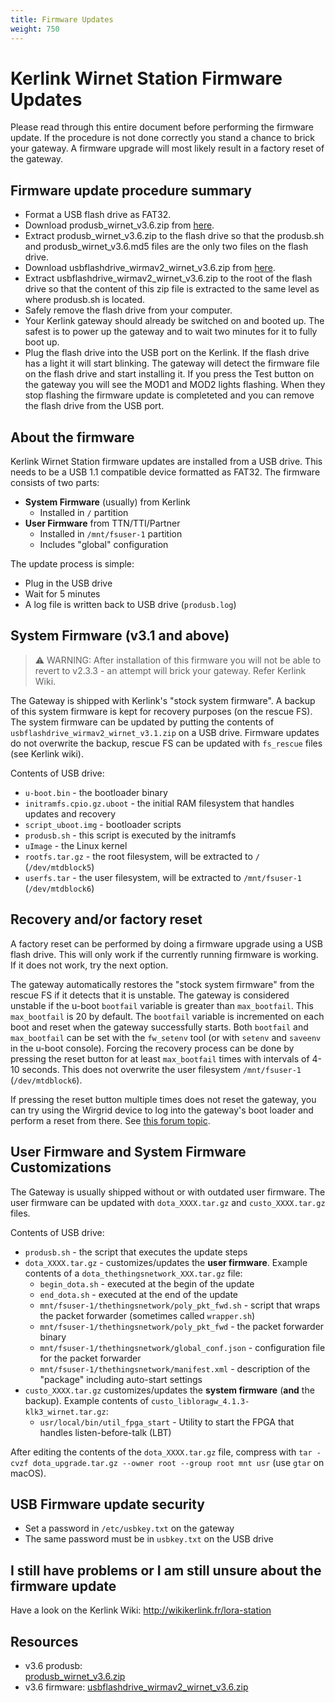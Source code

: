 ```yaml
---
title: Firmware Updates
weight: 750
---
```


# Kerlink Wirnet Station Firmware Updates

Please read through this entire document before performing the firmware update. If the procedure is not done correctly you stand a chance to brick your gateway. A firmware upgrade will most likely result in a factory reset of the gateway.

## Firmware update procedure summary

* Format a USB flash drive as FAT32.
* Download produsb_wirnet_v3.6.zip from [here](https://raw.githubusercontent.com/TheThingsNetwork/kerlink-station-firmware/master/dota/produsb_wirnet_v3.6.zip).
* Extract produsb_wirnet_v3.6.zip to the flash drive so that the produsb.sh and produsb_wirnet_v3.6.md5 files are the only two files on the flash drive.
* Download usbflashdrive_wirmav2_wirnet_v3.6.zip from [here](https://raw.githubusercontent.com/TheThingsNetwork/kerlink-station-firmware/master/dota/usbflashdrive_wirmav2_wirnet_v3.6.zip).
* Extract usbflashdrive_wirmav2_wirnet_v3.6.zip to the root of the flash drive so that the content of this zip file is extracted to the same level as where produsb.sh is located.
* Safely remove the flash drive from your computer.
* Your Kerlink gateway should already be switched on and booted up. The safest is to power up the gateway and to wait two minutes for it to fully boot up.
* Plug the flash drive into the USB port on the Kerlink. If the flash drive has a light it will start blinking. The gateway will detect the firmware file on the flash drive and start installing it. If you press the Test button on the gateway you will see the MOD1 and MOD2 lights flashing. When they stop flashing the firmware update is completeted and you can remove the flash drive from the USB port.

## About the firmware

Kerlink Wirnet Station firmware updates are installed from a USB drive. This needs to be a USB 1.1 compatible device formatted as FAT32.
The firmware consists of two parts:

- **System Firmware** (usually) from Kerlink
  - Installed in `/` partition
- **User Firmware** from TTN/TTI/Partner
  - Installed in `/mnt/fsuser-1` partition
  - Includes "global" configuration

The update process is simple:

- Plug in the USB drive
- Wait for 5 minutes
- A log file is written back to USB drive (`produsb.log`)

## System Firmware (v3.1 and above)

> ⚠️ WARNING: After installation of this firmware you will not be able to revert to v2.3.3 - an attempt will brick your gateway. Refer Kerlink Wiki.

The Gateway is shipped with Kerlink's "stock system firmware". A backup of this system firmware is kept for recovery purposes (on the rescue FS). The system firmware can be updated by putting the contents of `usbflashdrive_wirmav2_wirnet_v3.1.zip` on a USB drive. Firmware updates do not overwrite the backup, rescue FS can be updated with `fs_rescue` files (see Kerlink wiki).

Contents of USB drive:

- `u-boot.bin` - the bootloader binary
- `initramfs.cpio.gz.uboot` - the initial RAM filesystem that handles updates and recovery
- `script_uboot.img` - bootloader scripts
- `produsb.sh` - this script is executed by the initramfs
- `uImage` - the Linux kernel
- `rootfs.tar.gz` - the root filesystem, will be extracted to `/` (`/dev/mtdblock5`)
- `userfs.tar` - the user filesystem, will be extracted to `/mnt/fsuser-1` (`/dev/mtdblock6`)

## Recovery and/or factory reset

A factory reset can be performed by doing a firmware upgrade using a USB flash drive. This will only work if the currently running firmware is working. If it does not work, try the next option.

The gateway automatically restores the "stock system firmware" from the rescue FS if it detects that it is unstable. The gateway is considered unstable if the u-boot `bootfail` variable is greater than `max_bootfail`. This `max_bootfail` is 20 by default. The `bootfail` variable is incremented on each boot and reset when the gateway successfully starts. Both `bootfail` and `max_bootfail` can be set with the `fw_setenv` tool (or with `setenv` and `saveenv` in the u-boot console). Forcing the recovery process can be done by pressing the reset button for at least `max_bootfail` times with intervals of 4-10 seconds. This does not overwrite the user filesystem `/mnt/fsuser-1` (`/dev/mtdblock6`).

If pressing the reset button multiple times does not reset the gateway, you can try using the Wirgrid device to log into the gateway's boot loader and perform a reset from there. See [this forum topic](https://www.thethingsnetwork.org/forum/t/convert-actility-kerlink-gateway-to-ttn/24026).

## User Firmware and System Firmware Customizations

The Gateway is usually shipped without or with outdated user firmware. The user firmware can be updated with `dota_XXXX.tar.gz` and `custo_XXXX.tar.gz` files.

Contents of USB drive:

- `produsb.sh` - the script that executes the update steps
- `dota_XXXX.tar.gz` - customizes/updates the **user firmware**. Example contents of a `dota_thethingsnetwork_XXX.tar.gz` file:
  - `begin_dota.sh` - executed at the begin of the update
  - `end_dota.sh` - executed at the end of the update
  - `mnt/fsuser-1/thethingsnetwork/poly_pkt_fwd.sh` - script that wraps the packet forwarder (sometimes called `wrapper.sh`)
  - `mnt/fsuser-1/thethingsnetwork/poly_pkt_fwd` - the packet forwarder binary
  - `mnt/fsuser-1/thethingsnetwork/global_conf.json` - configuration file for the packet forwarder
  - `mnt/fsuser-1/thethingsnetwork/manifest.xml` - description of the "package" including auto-start settings
- `custo_XXXX.tar.gz` customizes/updates the **system firmware** (**and** the backup). Example contents of `custo_libloragw_4.1.3-klk3_wirnet.tar.gz`:
  - `usr/local/bin/util_fpga_start` - Utility to start the FPGA that handles listen-before-talk (LBT)

After editing the contents of the `dota_XXXX.tar.gz` file, compress with `tar -cvzf dota_upgrade.tar.gz --owner root --group root mnt usr` (use `gtar` on macOS).

## USB Firmware update security

- Set a password in `/etc/usbkey.txt` on the gateway
- The same password must be in `usbkey.txt` on the USB drive

##  I still have problems or I am still unsure about the firmware update

Have a look on the Kerlink Wiki: http://wikikerlink.fr/lora-station

## Resources

- v3.6 produsb:  
[produsb_wirnet_v3.6.zip](https://raw.githubusercontent.com/TheThingsNetwork/kerlink-station-firmware/legacy/dota/produsb_wirnet_v3.6.zip)
- v3.6 firmware: [usbflashdrive_wirmav2_wirnet_v3.6.zip](https://raw.githubusercontent.com/TheThingsNetwork/kerlink-station-firmware/legacy/dota/usbflashdrive_wirmav2_wirnet_v3.6.zip)

